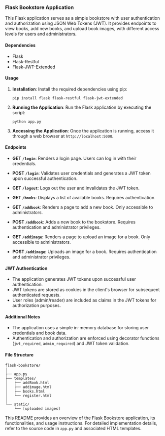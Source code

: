 ### Flask Bookstore Application

This Flask application serves as a simple bookstore with user authentication and authorization using JSON Web Tokens (JWT). It provides endpoints to view books, add new books, and upload book images, with different access levels for users and administrators.

#### Dependencies

- Flask
- Flask-Restful
- Flask-JWT-Extended

#### Usage

1. **Installation**: Install the required dependencies using pip:

    ```
    pip install flask flask-restful flask-jwt-extended
    ```

2. **Running the Application**: Run the Flask application by executing the script:

    ```
    python app.py
    ```

3. **Accessing the Application**: Once the application is running, access it through a web browser at `http://localhost:5000`.

#### Endpoints

- **GET `/login`**: Renders a login page. Users can log in with their credentials.

- **POST `/login`**: Validates user credentials and generates a JWT token upon successful authentication.

- **GET `/logout`**: Logs out the user and invalidates the JWT token.

- **GET `/books`**: Displays a list of available books. Requires authentication.

- **GET `/addbook`**: Renders a page to add a new book. Only accessible to administrators.

- **POST `/addbook`**: Adds a new book to the bookstore. Requires authentication and administrator privileges.

- **GET `/addimage`**: Renders a page to upload an image for a book. Only accessible to administrators.

- **POST `/addimage`**: Uploads an image for a book. Requires authentication and administrator privileges.

#### JWT Authentication

- The application generates JWT tokens upon successful user authentication.
- JWT tokens are stored as cookies in the client's browser for subsequent authenticated requests.
- User roles (admin/reader) are included as claims in the JWT tokens for authorization purposes.

#### Additional Notes

- The application uses a simple in-memory database for storing user credentials and book data.
- Authentication and authorization are enforced using decorator functions (`jwt_required`, `admin_required`) and JWT token validation.

#### File Structure

```
flask-bookstore/
│
├── app.py
├── templates/
│   ├── addBook.html
│   ├── addimage.html
│   ├── books.html
│   └── register.html
│
└── static/
    └── [uploaded images]
```

This README provides an overview of the Flask Bookstore application, its functionalities, and usage instructions. For detailed implementation details, refer to the source code in `app.py` and associated HTML templates.
